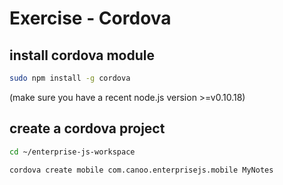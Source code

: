 Exercise - Cordova
==================

## install cordova module

```bash
sudo npm install -g cordova
```
(make sure you have a recent node.js version >=v0.10.18)

## create a cordova project

```bash
cd ~/enterprise-js-workspace
```

```bash
cordova create mobile com.canoo.enterprisejs.mobile MyNotes
```


